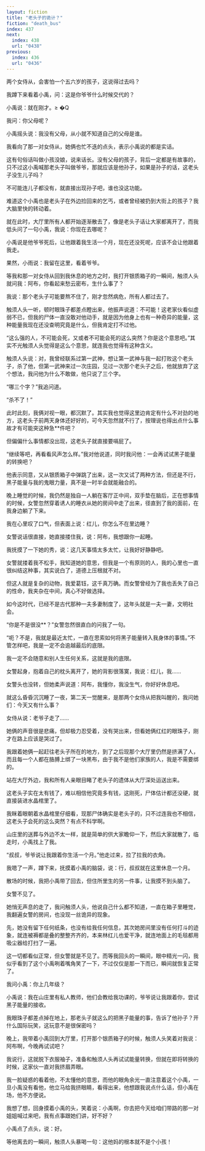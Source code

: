 ```yaml
---
layout: fiction
title: "老头子的诡计？"
fiction: "death_bus"
index: 437
next:
  index: 438
  url: "0438"
previous:
  index: 436
  url: "0436"
---
```

两个女侍从，会害怕一个五六岁的孩子，这说得过去吗？

我蹲下来看着小禹，问：这是你爷爷什么时候交代的？

小禹说：就在刚才。≥  �Q

我问：你父母呢？

小禹摇头说：我没有父母，从小就不知道自己的父母是谁。

我看向了那一对女侍从，她俩也忙不迭的点头，表示小禹说的都是实话。

这有句俗话叫做小孩没娘，说来话长。没有父母的孩子，背后一定都是有故事的，只不过这小禹喊那老头子叫做爷爷，那就应该是他孙子，如果是孙子的话，这老头子没生儿子吗？

不可能连儿子都没有，就直接出现孙子吧，谁也没这功能。

难道这个小禹也是老头子在外边捡回来的乞丐，或者曾经被扔到大街上的孩子？我大脑里快的转动着。

就在此时，大厅里所有人都开始逐渐散去了，像是老头子话让大家都离开了，而我低头问了一句小禹，我说：你现在去哪呢？

小禹说是他爷爷死后，让他跟着我生活一个月，现在还没死呢，应该不会让他跟着我走。

果然，小雨说：我留在这里，看着爷爷。

等我和那一对女侍从回到我休息的地方之时，我打开银质箱子的一瞬间，触须人头就问我：阿布，你看起来愁云密布，生什么事了？

我说：那个老头子可能要熬不住了，刚才忽然病危，所有人都过去了。

触须人头一听，顿时眼珠子都差点瞪出来，他振声说道：不可能！这老家伙看似虚弱不已，但我的尸体一直没敢对他动手，就是因为他身上也有一种奇异的能量，这种能量我现在还没查明究竟是什么，但我肯定打不过他。

“这么强的人，不可能会死，又或者不可能会死的这么突然？你是这个意思吧。”其实不光触须人头觉得是这么个意思，就连我也觉得有这种含义。

触须人头说：对，我曾经联系过第一武神，想让第一武神与我一起打败这个老头子，杀了他，但第一武神来过一次庄园，见过一次那个老头子之后，他就放弃了这个想法，我问他为什么不敢做，他只说了三个字。

“哪三个字？”我追问道。

“杀不了！”

此时此刻，我俩对视一眼，都沉默了。其实我也觉得这里边肯定有什么不对劲的地方，这老头子前两天身体还好好的，可今天忽然就不行了，按理说也得出点什么事故才有可能突这种急**件吧？

但偏偏什么事情都没出现，这老头子就直接要嗝屁了。

“继续等吧，再看看风声怎么样。”我对他说道，同时我问他：一会再试试黑子能量的转换吧？

他表示同意，又从银质箱子中弹跳了出来，这一次又试了两种方法，但还是不行，黑子能量与我的鬼眼力量，真不是一时半会就能融合的。

晚上睡觉的时候，我仍然是独自一人躺在客厅正中间，双手垫在脑后，正在想事情的时候，女警忽然穿着诱人的睡衣从她的房间中走了出来，径直到了我的面前，在我身边躺了下来。

我在心里叹了口气，但表面上说：红儿，你怎么不在里边睡？

女警说话很直接，她直接搂住我，说：阿布，我想跟你一起睡。

我抚摸了一下她的秀，说：这几天事情太多太忙，让我好好静静吧。

女警就搂着我不松手，我知道她的意思，但我是一个有原则的人，我的心里也一直很纠结这种事，其实说白了，道德上压根就不对。

但这人就是复杂的动物，我爱葛钰，这千真万确。而女警曾经为了我也丢失了自己的性命，我夹杂在中间，真心不好做选择。

如今这时代，已经不是古代那种一夫多妻制度了，这年头就是一夫一妻，文明社会。

“你是不是很没**？”女警忽然很直白的问我了一句。

“呃？不是，我就是最近太忙，一直在思索如何将黑子能量转入我身体的事情。”不管怎样吧，我是一定不会逾越最后的底限。

我一定不会随意和别人生任何关系，这就是我的底限。

女警起身，抱着自己的枕头离开了，她的背影很落寞，我说：红儿，我……

女警头也没转，但她柔声说道：阿布，我懂你，我没生气，你好好休息吧。

就这么昏昏沉沉睡了一夜，第二天一觉醒来，是那两个女侍从把我叫醒的，我问她们：今天又有什么事？

女侍从说：老爷子走了……

她俩的声音很是悲痛，但却极力忍受着，没有哭出来，但看她俩红红的眼珠子，刚才在路上应该是哭过了。

我跟着她俩一起赶往老头子所在的地方，到了之后现那个大厅里仍然是挤满了人，而且每一个人都在胳膊上绑了一块黑布，由于我不是他们家族的人，我是不需要绑的。

站在大厅外边，我和所有人亲眼目睹了老头子的遗体从大厅深处运送出来。

这老头子实在太有钱了，难以相信他究竟多有钱，这刚死，尸体估计都还没硬，就直接装进水晶棺里了。

我眯着眼朝着水晶棺里仔细看，现那尸体确实是老头子的，只不过连我也不相信，这老头子会死的这么突然？有点不科学啊。

山庄里的送葬与外边不太一样，就是简单的供大家瞻仰一下，然后大家就散了，临走时，小禹找上了我。

“叔叔，爷爷说让我跟着你生活一个月。”他走过来，拉了拉我的衣角。

我嗯了一声，蹲下来，抚摸着小禹的脑袋，说：行，叔叔就在这里休息一个月。

散场的时候，我把小禹带了回去，但住所里生的另一件事，让我摸不到头脑了。

女警不见了。

她悄无声息的走了，我问触须人头，他说自己什么都不知道，一直在箱子里睡觉，我翻遍女警的房间，也没现一丝诡异的现象。

先，她没有留下任何纸条，也没有给我任何信息，其次她房间里没有任何打斗的迹象，就连被褥都是叠的整整齐齐的，本来林红儿也爱干净，就连地面上的毛毯都用吸尘器给打扫了一遍。

这一切都看似正常，但女警就是不见了。而等我回头的一瞬间，眼中精光一闪，我似乎看到了这个小禹咧着嘴角笑了一下，不过仅仅是那一下而已，瞬间就恢复正常了。

我问小禹：你上几年级？

小禹说：我在山庄里有私人教师，他们会教给我功课的，爷爷说让我跟着你，尝试黑子能量的接收。

我眼珠子都差点掉在地上，那老头子就这么的把黑子能量的事，告诉了他孙子？开什么国际玩笑，这玩意不是很保密吗？

晚上，我带着小禹回到大厅里，打开那个银质箱子的时候，触须人头笑着对我说：阿布啊，今晚再试试吧？

我说行，这就脱下衣服袖子，准备和触须人头再试试能量转换，但就在即将转换的时候，这家伙一直对我挤眉弄眼。

我一脸疑惑的看着他，不太懂他的意思，而他的眼角余光一直注意着这个小禹，一旦小禹没有看他，他立马给我挤眼睛，看得出来，他想跟我说点什么话，但小禹在场，他不方便说。

我想了想，回身摸着小禹的头，笑着说：小禹啊，你去把今天给咱们带路的那一对姐姐喊过来吧，我有点事跟她们讲，好不好？

小禹点了点头，说：好。

等他离去的一瞬间，触须人头暴喝一句：这他妈的根本就不是个小孩！